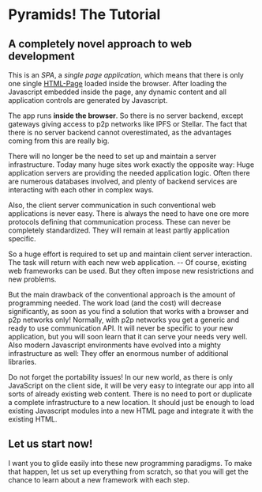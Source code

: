 # Pyramids! The Tutorial #

## A completely novel approach to web development ##

This is an *SPA*, a *single page application*, which means that
there is only one single [HTML-Page](src/main/webapp/index.html)
loaded inside the browser. After loading the Javascript
embedded inside the page, 
any dynamic content and all application 
controls are generated  by Javascript.

The app runs **inside the browser**. So there is no server backend, except
gateways giving access to p2p networks like IPFS or Stellar. The fact
that there is no server backend cannot overestimated, as the advantages
coming from this are really big. 

There will no longer be the need to set up and maintain a server infrastructure. Today
many huge sites work exactly the opposite way: Huge application servers
are providing the needed application logic. Often there are numerous 
databases involved, and plenty of backend services are interacting with
each other in complex ways.

Also, the client server communication in such conventional web applications is never easy. 
There is always the need to 
have one ore more protocols defining that communication process.  These
can never be completely standardized.
They will remain  at least
partly application specific. 

So  a huge effort is required to
set up and maintain client server interaction. The task will return with each
new web application. -- Of course, existing web frameworks can be 
used. But they often impose
new resistrictions and new problems. 

But the main drawback of the conventional approach 
is the amount of programming needed. The work load (and the cost) 
will decrease significantly, as soon as you find a solution that works with 
a browser and p2p networks only! 
Normally, with p2p networks you get a generic and ready to use communication
API. It will never be specific to your new application, but you will soon
learn that it can serve your needs very well. Also modern Javascript 
environments have evolved into a mighty infrastructure as well: They
offer an enormous number of additional libraries. 

Do not forget the portability issues! In our new world,
as there is only JavaScript on the client side, it will be very
easy to integrate our app into all sorts of already existing web content. 
There is no need to port or duplicate a complete infrastructure to 
a new location. It should just be enough to load existing Javascript modules
into a new HTML page and integrate it with the existing HTML.

## Let us start now! ##

I want you to glide easily into these new programming paradigms. 
To make that happen, let us set up everything from scratch, so that
you will get the chance to learn  about  a new framework with each step.     


 
 
 